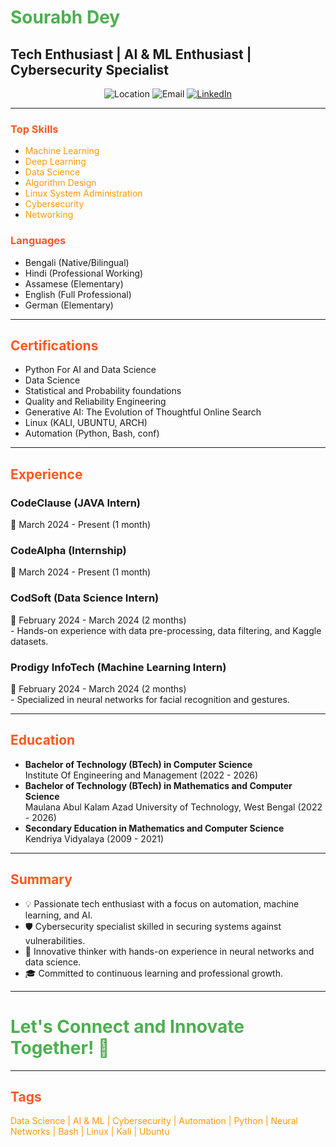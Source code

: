 <!-- Header Section -->
<h1 style="color:#4CAF50;">Sourabh Dey</h1>
<h2>Tech Enthusiast | AI & ML Enthusiast | Cybersecurity Specialist</h2>

<p align="center">
  <img src="https://img.shields.io/badge/Location-Kolkata%2C%20India-blue" alt="Location">
  <img src="https://img.shields.io/badge/Email-deysourabh8981%40gmail.com-blue" alt="Email">
  <a href="https://www.linkedin.com/in/sourabh-dey">
    <img src="https://img.shields.io/badge/LinkedIn-Connect-blue" alt="LinkedIn">
  </a>
</p>

---

<!-- Top Skills Section -->
<h3 style="color:#FF5722;">Top Skills</h3>
<ul>
  <li><span style="color:#FF9800;">Machine Learning</span></li>
  <li><span style="color:#FF9800;">Deep Learning</span></li>
  <li><span style="color:#FF9800;">Data Science</span></li>
  <li><span style="color:#FF9800;">Algorithm Design</span></li>
  <li><span style="color:#FF9800;">Linux System Administration</span></li>
  <li><span style="color:#FF9800;">Cybersecurity</span></li>
  <li><span style="color:#FF9800;">Networking</span></li>
</ul>

<!-- Languages Section -->
<h3 style="color:#FF5722;">Languages</h3>
<ul>
  <li>Bengali (Native/Bilingual)</li>
  <li>Hindi (Professional Working)</li>
  <li>Assamese (Elementary)</li>
  <li>English (Full Professional)</li>
  <li>German (Elementary)</li>
</ul>

---

<!-- Certifications Section -->
<h2 style="color:#FF5722;">Certifications</h2>
<ul>
  <li>Python For AI and Data Science</li>
  <li>Data Science</li>
  <li>Statistical and Probability foundations</li>
  <li>Quality and Reliability Engineering</li>
  <li>Generative AI: The Evolution of Thoughtful Online Search</li>
  <li>Linux (KALI, UBUNTU, ARCH)</li>
  <li>Automation (Python, Bash, conf)</li>
</ul>

---

<!-- Experience Section -->
<h2 style="color:#FF5722;">Experience</h2>

<h3>CodeClause (JAVA Intern)</h3>
<p>📅 March 2024 - Present (1 month)</p>

<h3>CodeAlpha (Internship)</h3>
<p>📅 March 2024 - Present (1 month)</p>

<h3>CodSoft (Data Science Intern)</h3>
<p>📅 February 2024 - March 2024 (2 months)<br>
- Hands-on experience with data pre-processing, data filtering, and Kaggle datasets.</p>

<h3>Prodigy InfoTech (Machine Learning Intern)</h3>
<p>📅 February 2024 - March 2024 (2 months)<br>
- Specialized in neural networks for facial recognition and gestures.</p>

---

<!-- Education Section -->
<h2 style="color:#FF5722;">Education</h2>
<ul>
  <li><strong>Bachelor of Technology (BTech) in Computer Science</strong><br>
    Institute Of Engineering and Management (2022 - 2026)</li>
  <li><strong>Bachelor of Technology (BTech) in Mathematics and Computer Science</strong><br>
    Maulana Abul Kalam Azad University of Technology, West Bengal (2022 - 2026)</li>
  <li><strong>Secondary Education in Mathematics and Computer Science</strong><br>
    Kendriya Vidyalaya (2009 - 2021)</li>
</ul>

---

<!-- Summary Section -->
<h2 style="color:#FF5722;">Summary</h2>
<ul>
  <li>💡 Passionate tech enthusiast with a focus on automation, machine learning, and AI.</li>
  <li>🛡️ Cybersecurity specialist skilled in securing systems against vulnerabilities.</li>
  <li>🌟 Innovative thinker with hands-on experience in neural networks and data science.</li>
  <li>🎓 Committed to continuous learning and professional growth.</li>
</ul>

---

<!-- Let's Connect Section -->
<h1 style="color:#4CAF50;">Let's Connect and Innovate Together! 🚀</h1>

---

<!-- Tags Section -->
<h2 style="color:#FF5722;">Tags</h2>
<p style="color:#FF9800;">Data Science | AI & ML | Cybersecurity | Automation | Python | Neural Networks | Bash | Linux | Kali | Ubuntu</p>
